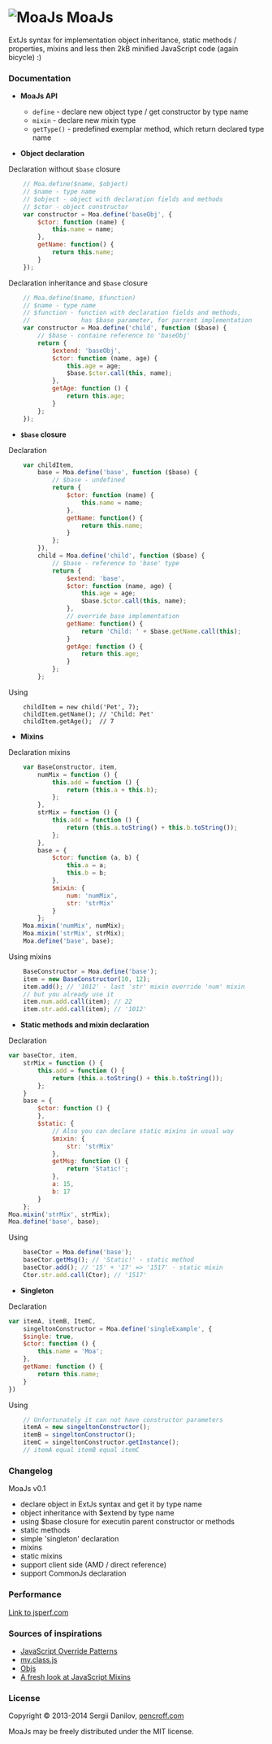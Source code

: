 ![MoaJs](https://raw.github.com/Pencroff/MoaJs/master/extras/moa-logo-web.png "MoaJs") MoaJs 
=====

ExtJs syntax for implementation object inheritance, static methods / properties, mixins and less then 2kB minified JavaScript code (again bicycle) :) 

### Documentation ###

- **MoaJs API**
		
	- `define` - declare new object type / get constructor by type name
	- `mixin` - declare new mixin type
	- `getType()` - predefined exemplar method, which return declared type name  


- **Object declaration**

Declaration without `$base` closure
```javascript
	// Moa.define($name, $object)
	// $name - type name
	// $object - object with declaration fields and methods
	// $ctor - object constructor 
	var constructor = Moa.define('baseObj', {
		$ctor: function (name) {
            this.name = name;
        },
		getName: function() {
			return this.name;
		}
	});
```
Declaration inheritance and `$base` closure
```javascript
	// Moa.define($name, $function)
	// $name - type name
	// $function - function with declaration fields and methods,
	//				has $base parameter, for parrent implementation
	var constructor = Moa.define('child', function ($base) {
		// $base - containe reference to 'baseObj'
        return {
            $extend: 'baseObj',
            $ctor: function (name, age) {
                this.age = age;
                $base.$ctor.call(this, name);
            },
            getAge: function () {
                return this.age;
            }
        };
	});
```

- **`$base` closure**

Declaration
```javascript
	var childItem,
		base = Moa.define('base', function ($base) {
			// $base - undefined
			return {
				$ctor: function (name) {
		            this.name = name;
		        },
				getName: function() {
					return this.name;
				}
			};
		}),
		child = Moa.define('child', function ($base) {
			// $base - reference to 'base' type
	        return {
	            $extend: 'base',
	            $ctor: function (name, age) {
	                this.age = age;
	                $base.$ctor.call(this, name);
	            },
				// override base implementation
				getName: function() {
					return 'Child: ' + $base.getName.call(this);
				}
	            getAge: function () {
	                return this.age;
	            }
			};
        };
```
Using
```
	childItem = new child('Pet', 7);
	childItem.getName(); // 'Child: Pet'
	childItem.getAge();  // 7
```

- **Mixins**

Declaration mixins
```javascript
	var BaseConstructor, item,
		numMix = function () {
            this.add = function () {
                return (this.a + this.b);
            };
        },
        strMix = function () {
            this.add = function () {
                return (this.a.toString() + this.b.toString());
            };
        },
		base = {
            $ctor: function (a, b) {
                this.a = a;
                this.b = b;
            },
            $mixin: {
                num: 'numMix',
                str: 'strMix'
            }
        };
	Moa.mixin('numMix', numMix);
    Moa.mixin('strMix', strMix);
	Moa.define('base', base);
```
Using mixins
```javascript
	BaseConstructor = Moa.define('base');
	item = new BaseConstructor(10, 12);
	item.add(); // '1012' - last 'str' mixin override 'num' mixin
	// but you already use it
	item.num.add.call(item); // 22
	item.str.add.call(item); // '1012' 
```

- **Static methods and mixin declaration**

Declaration
```javascript
var baseCtor, item,
    strMix = function () {
        this.add = function () {
            return (this.a.toString() + this.b.toString());
        };
    }
	base = {
        $ctor: function () {
        },
        $static: {
			// Also you can declare static mixins in usual way
			$mixin: {
                str: 'strMix'
            },
            getMsg: function () {
                return 'Static!';
            },
            a: 15,
			b: 17
        }
    };
Moa.mixin('strMix', strMix);
Moa.define('base', base);
```
Using
```javascript
	baseCtor = Moa.define('base');
	baseCtor.getMsg(); // 'Static!' - static method
	baseCtor.add(); // '15' + '17' => '1517' - static mixin
	Ctor.str.add.call(Ctor); // '1517'
```

- **Singleton**

Declaration
```javascript
var itemA, itemB, ItemC,
	singeltonConstructor = Moa.define('singleExample', {
	$single: true,
	$ctor: function () {
        this.name = 'Moa';
    },
    getName: function () {
        return this.name;
    }
})
```
Using
```javascript
	// Unfortunately it can not have constructor parameters
	itemA = new singeltonConstructor();
	itemB = singeltonConstructor();
	itemC = singeltonConstructor.getInstance();
	// itemA equal itemB equal itemC
```

### Changelog ###

MoaJs v0.1

- declare object in ExtJs syntax and get it by type name
- object inheritance with $extend by type name
- using $base closure for executin parent constructor or methods
- static methods
- simple 'singleton' declaration
- mixins
- static mixins
- support client side (AMD / direct reference)
- support CommonJs declaration

### Performance ###

[Link to jsperf.com](http://jsperf.com/moo-resig-ender-my/31)

### Sources of inspirations ###

- [JavaScript Override Patterns](http://webreflection.blogspot.ie/2010/02/javascript-override-patterns.html "JavaScript Override Patterns")
- [my.class.js](http://jiem.github.io/my-class/ "my.class.js")
- [Objs](https://github.com/tekool/objs/ "Objs")
- [A fresh look at JavaScript Mixins](http://javascriptweblog.wordpress.com/2011/05/31/a-fresh-look-at-javascript-mixins/ "A fresh look at JavaScript Mixins")

### License ###
Copyright © 2013-2014 Sergii Danilov, [pencroff.com](http://pencroff.com "pencroff.com")

MoaJs may be freely distributed under the MIT license.

